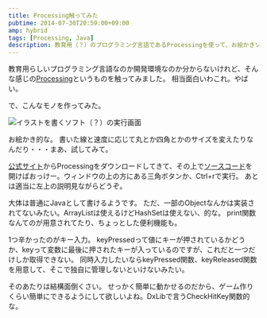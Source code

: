 ```yaml
---
title: Processing触ってみた
pubtime: 2014-07-30T20:59:00+09:00
amp: hybrid
tags: [Processing, Java]
description: 教育用（？）のプログラミング言語であるProcessingを使って、お絵かきソフトっぽい何かを作ってみました。
---
```


教育用らしいプログラミング言語なのか開発環境なのか分からないけれど、そんな感じの[Processing](https://www.processing.org/)というものを触ってみました。
相当面白いわこれ。やばい。

で、こんなモノを作ってみた。

![イラストを書くソフト（？）の実行画面](/blog/2014/07/rakugake.png "880x702")

お絵かき的な。
書いた線と速度に応じて丸とか四角とかのサイズを変えたりなんだり・・・まあ、試してみて。

[公式サイト](https://www.processing.org/)からProcessingをダウンロードしてきて、その上で[ソースコード](/blog/2014/07/rakugake.pde)を開けばおっけー。ウィンドウの上の方にある三角ボタンか、Ctrl+rで実行。
あとは適当に左上の説明見ながらどうぞ。

大体は普通にJavaとして書けるようです。
ただ、一部のObjectなんかは実装されてないみたい。ArrayListは使えるけどHashSetは使えない、的な。
print関数なんてのが用意されてたり、ちょっとした便利機能も。

1つ辛かったのがキー入力。
keyPressedって値にキーが押されているかどうか、keyって変数に最後に押されたキーが入っているのですが、これだと一つだけしか取得できない。
同時入力したいならkeyPressed関数、keyReleased関数を用意して、そこで独自に管理しないといけないみたい。

そのあたりは結構面倒くさい。
せっかく簡単に動かせるのだから、ゲーム作りくらい簡単にできるようにして欲しいよね。DxLibで言うCheckHitKey関数的な。
